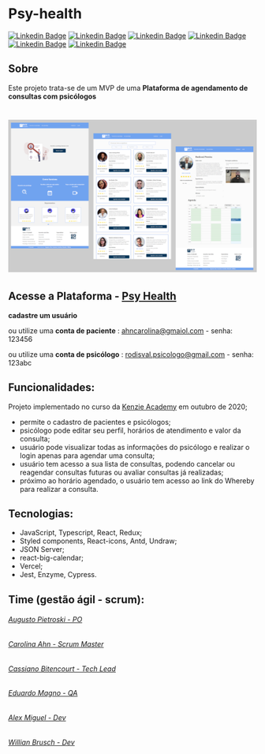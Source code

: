 # Psy-health

[![Linkedin Badge](https://img.shields.io/badge/-Alex_Miguel-0077b5?labelColor=0077b5&logo=Linkedin&logoColor=white&link=https://www.linkedin.com/in/alexmiguel95/)](https://www.linkedin.com/in/alexmiguel95/)
[![Linkedin Badge](https://img.shields.io/badge/-Augusto_Pietroski-0077b5?labelColor=0077b5&logo=Linkedin&logoColor=white&link=https://www.linkedin.com/in/augusto-pietroski/)](https://www.linkedin.com/in/augusto-pietroski/)
[![Linkedin Badge](https://img.shields.io/badge/-Carol_Ahn-0077b5?labelColor=0077b5&logo=Linkedin&logoColor=white&link=https://www.linkedin.com/in/carolina-ahn/)](https://www.linkedin.com/in/carolina-ahn/)
[![Linkedin Badge](https://img.shields.io/badge/-Cassiano_Bitencourt-0077b5?labelColor=0077b5&logo=Linkedin&logoColor=white&link=https://www.linkedin.com/in/cassiano-doederlein-648592148/)](https://www.linkedin.com/in/cassiano-doederlein-648592148/)
[![Linkedin Badge](https://img.shields.io/badge/-Eduardo_Magno-0077b5?labelColor=0077b5&logo=Linkedin&logoColor=white&link=https://www.linkedin.com/in/edu-magno/)](https://www.linkedin.com/in/edu-magno/)
[![Linkedin Badge](https://img.shields.io/badge/-Willian_Brusch-0077b5?labelColor=0077b5&logo=Linkedin&logoColor=white&link=https://www.linkedin.com/in/willian-brusch-237448154/)](https://www.linkedin.com/in/willian-brusch-237448154/)


## Sobre

Este projeto trata-se de um MVP de uma **Plataforma de agendamento de consultas com psicólogos**

<h1 align = center>
    <img src="src/assets/imgs/psy-health.png">
</h1>

## Acesse a Plataforma - **[Psy Health](https://psy-health.vercel.app/)**

**cadastre um usuário**

ou utilize uma **conta de paciente** : ahncarolina@gmaiol.com - senha: 123456

ou utilize uma **conta de psicólogo** : rodisval.psicologo@gmail.com - senha: 123abc

## Funcionalidades:

Projeto implementado no curso da [Kenzie Academy](https://kenzie.com.br/) em outubro de 2020;

- permite o cadastro de pacientes e psicólogos;
- psicólogo pode editar seu perfil, horários de atendimento e valor da consulta;
- usuário pode visualizar todas as informações do psicólogo e realizar o login apenas para agendar uma consulta;
- usuário tem acesso a sua lista de consultas, podendo cancelar ou reagendar consultas futuras ou avaliar consultas já realizadas;
- próximo ao horário agendado, o usuário tem acesso ao link do Whereby para realizar a consulta.

## Tecnologias:

- JavaScript, Typescript, React, Redux;
- Styled components, React-icons, Antd, Undraw;
- JSON Server;
- react-big-calendar;
- Vercel;
- Jest, Enzyme, Cypress.

## Time (gestão ágil - scrum):

###### [Augusto Pietroski - PO](https://www.linkedin.com/in/augusto-pietroski/)

###### [Carolina Ahn - Scrum Master](https://www.linkedin.com/in/carolina-ahn/)

###### [Cassiano Bitencourt - Tech Lead](https://www.linkedin.com/in/cassiano-doederlein-648592148/)

###### [Eduardo Magno - QA](https://www.linkedin.com/in/edu-magno/)

###### [Alex Miguel - Dev](https://www.linkedin.com/in/alexmiguel95/)

###### [Willian Brusch - Dev](https://www.linkedin.com/in/willian-brusch-237448154/)
